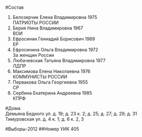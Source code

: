 #Состав
1. Белозерчик Елена Владимировна 1975   
    ПАТРИОТЫ РОССИИ
2. Берия Нина Владимировна 1967   
    ВОИ
3. Ефросинии Геннадий Борисович 1969   
    ЕР
4. Ефросинина Ольга Владимировна 1972   
    За женщин России
5. Любачевская Татьяна Владимировна 1977   
    ЛДПР
6. Максимова Елена Николаевна 1976   
    КОММУНИСТЫ РОССИИ
7. Первакова Ольга Георгиевна 1955   
    СР
8. Сербина Екатерина Андреевна 1985   
    КПРФ

#Дома  
Демьяна Бедного ул. д. 19; д. 23 к. 2; д. 25; д. 27; д. 29; д. 31 Тимуровская ул. д. 4 к. 1; д. 6 к. 2, 3

#Выборы-2012
##Номер УИК
405

